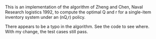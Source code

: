 This is an implementation of the algorithm of Zheng and Chen, Naval
Research logistics 1992, to compute the optimal Q and r for a
single-item inventory system under an (nQ,r) policy.

There appears to be a typo in the algorithm. See the code to see
where. With my change, the test cases still pass.
